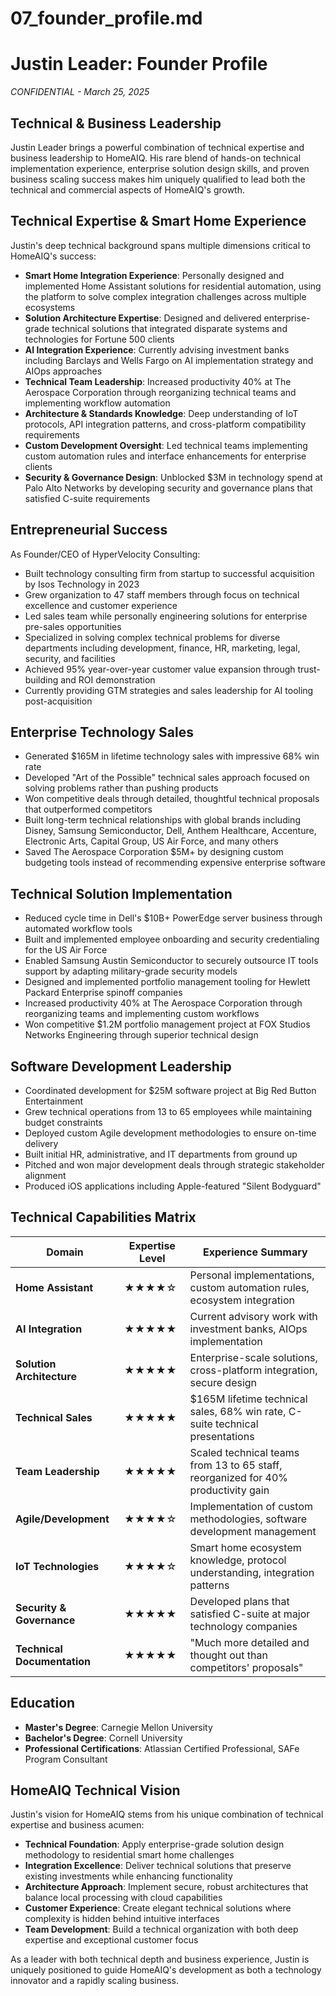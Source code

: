 # 07_founder_profile.md

# Justin Leader: Founder Profile
*CONFIDENTIAL - March 25, 2025*

## Technical & Business Leadership

Justin Leader brings a powerful combination of technical expertise and business leadership to HomeAIQ. His rare blend of hands-on technical implementation experience, enterprise solution design skills, and proven business scaling success makes him uniquely qualified to lead both the technical and commercial aspects of HomeAIQ's growth.

## Technical Expertise & Smart Home Experience

Justin's deep technical background spans multiple dimensions critical to HomeAIQ's success:

- **Smart Home Integration Experience**: Personally designed and implemented Home Assistant solutions for residential automation, using the platform to solve complex integration challenges across multiple ecosystems
- **Solution Architecture Expertise**: Designed and delivered enterprise-grade technical solutions that integrated disparate systems and technologies for Fortune 500 clients
- **AI Integration Experience**: Currently advising investment banks including Barclays and Wells Fargo on AI implementation strategy and AIOps approaches
- **Technical Team Leadership**: Increased productivity 40% at The Aerospace Corporation through reorganizing technical teams and implementing workflow automation
- **Architecture & Standards Knowledge**: Deep understanding of IoT protocols, API integration patterns, and cross-platform compatibility requirements
- **Custom Development Oversight**: Led technical teams implementing custom automation rules and interface enhancements for enterprise clients
- **Security & Governance Design**: Unblocked $3M in technology spend at Palo Alto Networks by developing security and governance plans that satisfied C-suite requirements

## Entrepreneurial Success

As Founder/CEO of HyperVelocity Consulting:
- Built technology consulting firm from startup to successful acquisition by Isos Technology in 2023
- Grew organization to 47 staff members through focus on technical excellence and customer experience
- Led sales team while personally engineering solutions for enterprise pre-sales opportunities
- Specialized in solving complex technical problems for diverse departments including development, finance, HR, marketing, legal, security, and facilities
- Achieved 95% year-over-year customer value expansion through trust-building and ROI demonstration
- Currently providing GTM strategies and sales leadership for AI tooling post-acquisition

## Enterprise Technology Sales

- Generated $165M in lifetime technology sales with impressive 68% win rate
- Developed "Art of the Possible" technical sales approach focused on solving problems rather than pushing products
- Won competitive deals through detailed, thoughtful technical proposals that outperformed competitors
- Built long-term technical relationships with global brands including Disney, Samsung Semiconductor, Dell, Anthem Healthcare, Accenture, Electronic Arts, Capital Group, US Air Force, and many others
- Saved The Aerospace Corporation $5M+ by designing custom budgeting tools instead of recommending expensive enterprise software

## Technical Solution Implementation

- Reduced cycle time in Dell's $10B+ PowerEdge server business through automated workflow tools
- Built and implemented employee onboarding and security credentialing for the US Air Force
- Enabled Samsung Austin Semiconductor to securely outsource IT tools support by adapting military-grade security models
- Designed and implemented portfolio management tooling for Hewlett Packard Enterprise spinoff companies
- Increased productivity 40% at The Aerospace Corporation through reorganizing teams and implementing custom workflows
- Won competitive $1.2M portfolio management project at FOX Studios Networks Engineering through superior technical design

## Software Development Leadership 

- Coordinated development for $25M software project at Big Red Button Entertainment
- Grew technical operations from 13 to 65 employees while maintaining budget constraints
- Deployed custom Agile development methodologies to ensure on-time delivery
- Built initial HR, administrative, and IT departments from ground up
- Pitched and won major development deals through strategic stakeholder alignment
- Produced iOS applications including Apple-featured "Silent Bodyguard"

## Technical Capabilities Matrix

| Domain | Expertise Level | Experience Summary |
|--------|----------------|-------------------|
| **Home Assistant** | ★★★★☆ | Personal implementations, custom automation rules, ecosystem integration |
| **AI Integration** | ★★★★★ | Current advisory work with investment banks, AIOps implementation |
| **Solution Architecture** | ★★★★★ | Enterprise-scale solutions, cross-platform integration, secure design |
| **Technical Sales** | ★★★★★ | $165M lifetime technical sales, 68% win rate, C-suite technical presentations |
| **Team Leadership** | ★★★★★ | Scaled technical teams from 13 to 65 staff, reorganized for 40% productivity gain |
| **Agile/Development** | ★★★★☆ | Implementation of custom methodologies, software development management |
| **IoT Technologies** | ★★★★☆ | Smart home ecosystem knowledge, protocol understanding, integration patterns |
| **Security & Governance** | ★★★★★ | Developed plans that satisfied C-suite at major technology companies |
| **Technical Documentation** | ★★★★★ | "Much more detailed and thought out than competitors' proposals" |

## Education

- **Master's Degree**: Carnegie Mellon University
- **Bachelor's Degree**: Cornell University
- **Professional Certifications**: Atlassian Certified Professional, SAFe Program Consultant

## HomeAIQ Technical Vision

Justin's vision for HomeAIQ stems from his unique combination of technical expertise and business acumen:

- **Technical Foundation**: Apply enterprise-grade solution design methodology to residential smart home challenges
- **Integration Excellence**: Deliver technical solutions that preserve existing investments while enhancing functionality
- **Architecture Approach**: Implement secure, robust architectures that balance local processing with cloud capabilities
- **Customer Experience**: Create elegant technical solutions where complexity is hidden behind intuitive interfaces
- **Team Development**: Build a technical organization with both deep expertise and exceptional customer focus

As a leader with both technical depth and business experience, Justin is uniquely positioned to guide HomeAIQ's development as both a technology innovator and a rapidly scaling business.